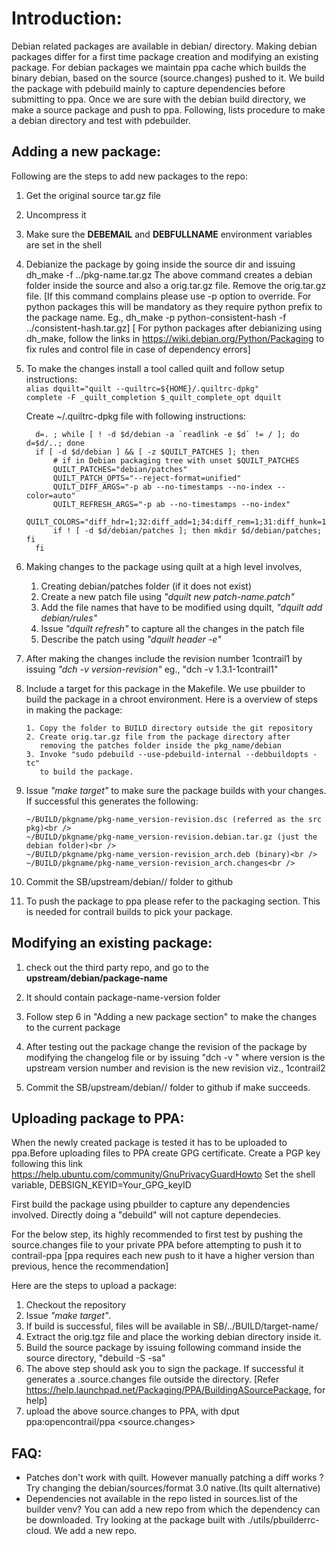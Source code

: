 # Introduction:

Debian related packages are available in debian/ directory. Making debian packages differ for a first time package creation and modifying an existing package. For debian packages we maintain ppa cache which builds the binary debian, based on the source (source.changes) pushed to it. We build the package with pdebuild mainly to capture dependencies before submitting to ppa. Once we are sure with the debian build directory, we make a source package and push to ppa. Following, lists procedure to make a debian directory and test with pdebuilder.

## Adding a new package:

Following are the steps to add new packages to the repo:

1. Get the original source tar.gz file 

2. Uncompress it

3. Make sure the **DEBEMAIL** and **DEBFULLNAME** environment variables are set
    in the shell

4. Debianize the package by going inside the source dir and issuing
    dh_make -f ../pkg-name.tar.gz
    The above command creates a debian folder inside the source and also 
    a orig.tar.gz file. Remove the orig.tar.gz file.
   [If this command complains please use -p <package-name> option to 
   override. For python packages this will be mandatory as they require
   python prefix to the package name.
   Eg., dh_make -p python-consistent-hash -f ../consistent-hash.tar.gz]
   [ For python packages after debianizing using dh_make, follow the links
     in https://wiki.debian.org/Python/Packaging to fix rules and control
     file in case of dependency errors]

5. To make the changes install a tool called quilt and follow setup 
   instructions:<br />
     `alias dquilt="quilt --quiltrc=${HOME}/.quiltrc-dpkg"`<br />
     `complete -F _quilt_completion $_quilt_complete_opt dquilt`<br />

    Create ~/.quiltrc-dpkg file with following instructions:<br />


         d=. ; while [ ! -d $d/debian -a `readlink -e $d` != / ]; do d=$d/..; done
         if [ -d $d/debian ] && [ -z $QUILT_PATCHES ]; then
             # if in Debian packaging tree with unset $QUILT_PATCHES
             QUILT_PATCHES="debian/patches"
             QUILT_PATCH_OPTS="--reject-format=unified"
             QUILT_DIFF_ARGS="-p ab --no-timestamps --no-index --color=auto"
             QUILT_REFRESH_ARGS="-p ab --no-timestamps --no-index"
             QUILT_COLORS="diff_hdr=1;32:diff_add=1;34:diff_rem=1;31:diff_hunk=1;33:diff_ctx=35:diff_cctx=33"
             if ! [ -d $d/debian/patches ]; then mkdir $d/debian/patches; fi
         fi

6. Making changes to the package using quilt at a high level involves,
     1. Creating debian/patches folder (if it does not exist)
     2. Create a new patch file using _"dquilt new patch-name.patch"_
     3. Add the file names that have to be modified using dquilt,
            _"dquilt add debian/rules"_
     4. Issue _"dquilt refresh"_ to capture all the changes in the patch
            file
     5. Describe the patch using _"dquilt header -e"_

7. After making the changes include the revision number 1contrail1
   by issuing _"dch -v version-revision"_ eg., "dch -v 1.3.1-1contrail1"

8. Include a target for this package in the Makefile. We use pbuilder
   to build the package in a chroot environment. Here is a overview of 
   steps in making the package:

       1. Copy the folder to BUILD directory outside the git repository
       2. Create orig.tar.gz file from the package directory after
          removing the patches folder inside the pkg_name/debian
       3. Invoke "sudo pdebuild --use-pdebuild-internal --debbuildopts -tc"
          to build the package.

9. Issue _"make target"_ to make sure the package 
   builds with your changes.
   If successful this generates the following:

       ~/BUILD/pkgname/pkg-name_version-revision.dsc (referred as the src pkg)<br />
       ~/BUILD/pkgname/pkg-name_version-revision.debian.tar.gz (just the debian folder)<br />
       ~/BUILD/pkgname/pkg-name_version-revision_arch.deb (binary)<br />
       ~/BUILD/pkgname/pkg-name_version-revision_arch.changes<br />

10. Commit the SB/upstream/debian/<pkg-name>/<pkg-name-version> folder to github

11. To push the package to ppa please refer to the packaging section. This is needed for
    contrail builds to pick your package. 

## Modifying an existing package:

1. check out the third party repo, and go to the **upstream/debian/package-name**

2. It should contain package-name-version folder

3. Follow step 6 in "Adding a new package section" to make the
   changes to the current package

4. After testing out the package change the revision of the 
   package by modifying the changelog file or by issuing 
       "dch -v <version-revision>"
       where version is the upstream version number
       and revision is the new revision viz., 1contrail2

5. Commit the SB/upstream/debian/<pkg-name>/<pkg-name-version> folder to github
   if make <target> succeeds.

## Uploading package to PPA:

When the newly created package is tested it has to be uploaded to ppa.Before uploading files to PPA create GPG certificate. 
Create a PGP key following this link https://help.ubuntu.com/community/GnuPrivacyGuardHowto
Set the shell variable, DEBSIGN_KEYID=Your_GPG_keyID </br>

First build the package using pbuilder to capture any dependencies involved. Directly doing a "debuild" will not capture dependecies. </br>

For the below step, its highly recommended to first test by pushing the source.changes file to your private PPA before attempting to push it to contrail-ppa [ppa requires each new push to it have a higher version than previous, hence the 
recommendation]

Here are the steps to upload a package:

1. Checkout the repository 
2. Issue _"make target"_.
3. If build is successful, files will be available in SB/../BUILD/target-name/ 
4. Extract the orig.tgz file and place the working debian directory inside it.
5. Build the source package by issuing following command inside the source directory, "debuild -S -sa"
6. The above step should ask you to sign the package. If successful it generates a <pkg-name>.source.changes file
   outside the directory. [Refer https://help.launchpad.net/Packaging/PPA/BuildingASourcePackage, for help]
7. upload the above source.changes to PPA, with
   dput ppa:opencontrail/ppa <source.changes>

## FAQ:
*  Patches don't work with quilt. However manually patching a diff works ?
   Try changing the debian/sources/format 3.0 native.(Its quilt alternative)
* Dependencies not available in the repo listed in sources.list of the builder venv?
   You can add a new repo from which the dependency can be downloaded. Try looking at
   the package built with ./utils/pbuilderrc-cloud. We add a new repo.